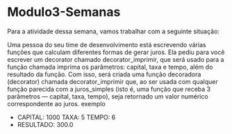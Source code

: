 # Modulo3-Semanas

Para a atividade dessa semana, vamos trabalhar com a seguinte situação:

Uma pessoa do seu time de desenvolvimento está escrevendo várias funções que calculam diferentes formas de gerar juros.
Ela pediu para você escrever um decorator chamado decorator_imprimir, que será usado para a função chamada imprima os parâmetros: capital, taxa e tempo, além do resultado da função.
Com isso, será criada uma função decoradora (decorator) chamada decorator_imprimir que, ao ser usada com qualquer função parecida com a juros_simples (isto é, uma função que receba 3 parâmetros — capital, taxa, tempo), seja retornado um valor numérico correspondente ao juros.
exemplo
* CAPITAL: 1000 TAXA: 5 TEMPO: 6
* RESULTADO: 300.0
